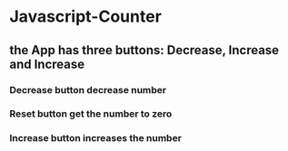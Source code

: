 # Javascript-Counter

## the App has three buttons: Decrease, Increase and Increase
### Decrease button decrease number
### Reset button get the number to zero
### Increase button increases the number
